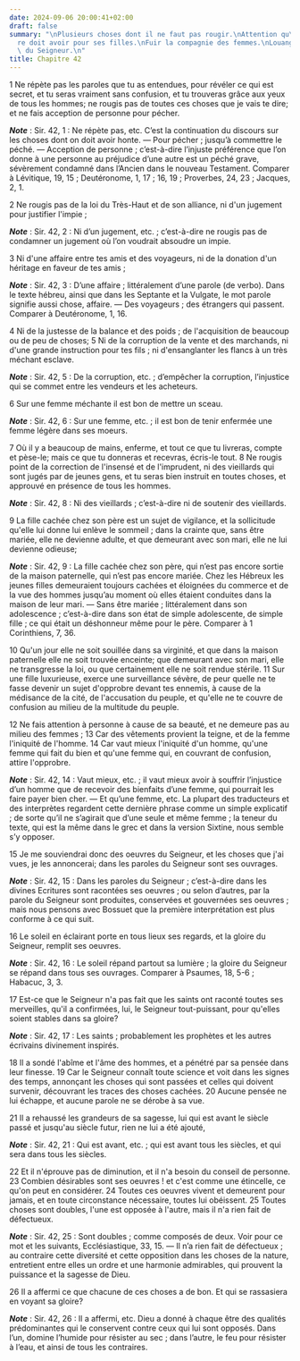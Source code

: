 ```yaml
---
date: 2024-09-06 20:00:41+02:00
draft: false
summary: "\nPlusieurs choses dont il ne faut pas rougir.\nAttention qu\u2019un p\xE8\
  re doit avoir pour ses filles.\nFuir la compagnie des femmes.\nLouanges des oeuvres\
  \ du Seigneur.\n"
title: Chapitre 42
---
```





1 Ne répète pas les paroles que tu as entendues, pour révéler ce qui est secret, et tu seras vraiment sans confusion, et tu trouveras grâce aux yeux de tous les hommes; ne rougis pas de toutes ces choses que je vais te dire; et ne fais acception de personne pour pécher.

***Note*** :  Sir. 42, 1 : Ne répète pas, etc. C’est la continuation du discours sur les choses dont on doit avoir honte. ― Pour pécher ; jusqu’à commettre le péché. ― Acception de personne ; c’est-à-dire l’injuste préférence que l’on donne à une personne au préjudice d’une autre est un péché grave, sévèrement condamné dans l’Ancien dans le nouveau Testament. Comparer à Lévitique, 19, 15 ; Deutéronome, 1, 17 ; 16, 19 ; Proverbes, 24, 23 ; Jacques, 2, 1.


2 Ne rougis pas de la loi du Très-Haut et de son alliance, ni d'un jugement pour justifier l'impie ;

***Note*** :  Sir. 42, 2 : Ni d’un jugement, etc. ; c’est-à-dire ne rougis pas de condamner un jugement où l’on voudrait absoudre un impie.

3 Ni d'une affaire entre tes amis et des voyageurs, ni de la donation d'un héritage en faveur de tes amis ;

***Note*** :  Sir. 42, 3 : D’une affaire ; littéralement d’une parole (de verbo). Dans le texte hébreu, ainsi que dans les Septante et la Vulgate, le mot parole signifie aussi chose, affaire. ― Des voyageurs ; des étrangers qui passent. Comparer à Deutéronome, 1, 16.

4 Ni de la justesse de la balance et des poids ; de l'acquisition de beaucoup ou de peu de choses; 5 Ni de la corruption de la vente et des marchands, ni d'une grande instruction pour tes fils ; ni d'ensanglanter les flancs à un très méchant esclave.

***Note*** :  Sir. 42, 5 : De la corruption, etc. ; d’empêcher la corruption, l’injustice qui se commet entre les vendeurs et les acheteurs.

6 Sur une femme méchante il est bon de mettre un sceau.

***Note*** :  Sir. 42, 6 : Sur une femme, etc. ; il est bon de tenir enfermée une femme légère dans ses moeurs.

7 Où il y a beaucoup de mains, enferme, et tout ce que tu livreras, compte et pèse-le; mais ce que tu donneras et recevras, écris-le tout. 8 Ne rougis point de la correction de l'insensé et de l'imprudent, ni des vieillards qui sont jugés par de jeunes gens, et tu seras bien instruit en toutes choses, et approuvé en présence de tous les hommes.

***Note*** :  Sir. 42, 8 : Ni des vieillards ; c’est-à-dire ni de soutenir des vieillards.


9 La fille cachée chez son père est un sujet de vigilance, et la sollicitude qu'elle lui donne lui enlève le sommeil ; dans la crainte que, sans être mariée, elle ne devienne adulte, et que demeurant avec son mari, elle ne lui devienne odieuse;

***Note*** :  Sir. 42, 9 : La fille cachée chez son père, qui n’est pas encore sortie de la maison paternelle, qui n’est pas encore mariée. Chez les Hébreux les jeunes filles demeuraient toujours cachées et éloignées du commerce et de la vue des hommes jusqu’au moment où elles étaient conduites dans la maison de leur mari. ― Sans être mariée ; littéralement dans son adolescence ; c’est-à-dire dans son état de simple adolescente, de simple fille ; ce qui était un déshonneur même pour le père. Comparer à 1 Corinthiens, 7, 36.

10 Qu'un jour elle ne soit souillée dans sa virginité, et que dans la maison paternelle elle ne soit trouvée enceinte; que demeurant avec son mari, elle ne transgresse la loi, ou que certainement elle ne soit rendue stérile. 11 Sur une fille luxurieuse, exerce une surveillance sévère, de peur quelle ne te fasse devenir un sujet d'opprobre devant tes ennemis, à cause de la médisance de la cité, de l'accusation du peuple, et qu'elle ne te couvre de confusion au milieu de la multitude du peuple.


12 Ne fais attention à personne à cause de sa beauté, et ne demeure pas au milieu des femmes ; 13 Car des vêtements provient la teigne, et de la femme l'iniquité de l'homme. 14 Car vaut mieux l'iniquité d'un homme, qu'une femme qui fait du bien et qu'une femme qui, en couvrant de confusion, attire l'opprobre.

***Note*** :  Sir. 42, 14 : Vaut mieux, etc. ; il vaut mieux avoir à souffrir l’injustice d’un homme que de recevoir des bienfaits d’une femme, qui pourrait les faire payer bien cher. ― Et qu’une femme, etc. La plupart des traducteurs et des interprètes regardent cette dernière phrase comme un simple explicatif ; de sorte qu’il ne s’agirait que d’une seule et même femme ; la teneur du texte, qui est la même dans le grec et dans la version Sixtine, nous semble s’y opposer.


15 Je me souviendrai donc des oeuvres du Seigneur, et les choses que j'ai vues, je les annoncerai; dans les paroles du Seigneur sont ses ouvrages.

***Note*** :  Sir. 42, 15 : Dans les paroles du Seigneur ; c’est-à-dire dans les divines Ecritures sont racontées ses oeuvres ; ou selon d’autres, par la parole du Seigneur sont produites, conservées et gouvernées ses oeuvres ; mais nous pensons avec Bossuet que la première interprétation est plus conforme à ce qui suit.

16 Le soleil en éclairant porte en tous lieux ses regards, et la gloire du Seigneur, remplit ses oeuvres.

***Note*** :  Sir. 42, 16 : Le soleil répand partout sa lumière ; la gloire du Seigneur se répand dans tous ses ouvrages. Comparer à Psaumes, 18, 5-6 ; Habacuc, 3, 3.

17 Est-ce que le Seigneur n'a pas fait que les saints ont raconté toutes ses merveilles, qu'il a confirmées, lui, le Seigneur tout-puissant, pour qu'elles soient stables dans sa gloire?

***Note*** :  Sir. 42, 17 : Les saints ; probablement les prophètes et les autres écrivains divinement inspirés.


18 Il a sondé l'abîme et l'âme des hommes, et a pénétré par sa pensée dans leur finesse. 19 Car le Seigneur connaît toute science et voit dans les signes des temps, annonçant les choses qui sont passées et celles qui doivent survenir, découvrant les traces des choses cachées. 20 Aucune pensée ne lui échappe, et aucune parole ne se dérobe à sa vue.


21 Il a rehaussé les grandeurs de sa sagesse, lui qui est avant le siècle passé et jusqu'au siècle futur, rien ne lui a été ajouté,

***Note*** :  Sir. 42, 21 : Qui est avant, etc. ; qui est avant tous les siècles, et qui sera dans tous les siècles.

22 Et il n'éprouve pas de diminution, et il n'a besoin du conseil de personne. 23 Combien désirables sont ses oeuvres ! et c'est comme une étincelle, ce qu'on peut en considérer. 24 Toutes ces oeuvres vivent et demeurent pour jamais, et en toute circonstance nécessaire, toutes lui obéissent. 25 Toutes choses sont doubles, l'une est opposée à l'autre, mais il n'a rien fait de défectueux.

***Note*** :  Sir. 42, 25 : Sont doubles ; comme composés de deux. Voir pour ce mot et les suivants, Ecclésiastique, 33, 15. ― Il n’a rien fait de défectueux ; au contraire cette diversité et cette opposition dans les choses de la nature, entretient entre elles un ordre et une harmonie admirables, qui prouvent la puissance et la sagesse de Dieu.

26 Il a affermi ce que chacune de ces choses a de bon. Et qui se rassasiera en voyant sa gloire?

***Note*** :  Sir. 42, 26 : Il a affermi, etc. Dieu a donné à chaque être des qualités prédominantes qui le conservent contre ceux qui lui sont opposés. Dans l’un, domine l’humide pour résister au sec ; dans l’autre, le feu pour résister à l’eau, et ainsi de tous les contraires.

